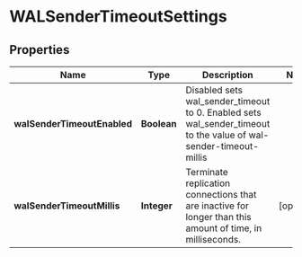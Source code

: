 

# WALSenderTimeoutSettings


## Properties

| Name | Type | Description | Notes |
|------------ | ------------- | ------------- | -------------|
|**walSenderTimeoutEnabled** | **Boolean** | Disabled sets wal_sender_timeout to 0. Enabled sets wal_sender_timeout to the value of wal-sender-timeout-millis |  |
|**walSenderTimeoutMillis** | **Integer** | Terminate replication connections that are inactive for longer than this amount of time, in milliseconds. |  [optional] |



